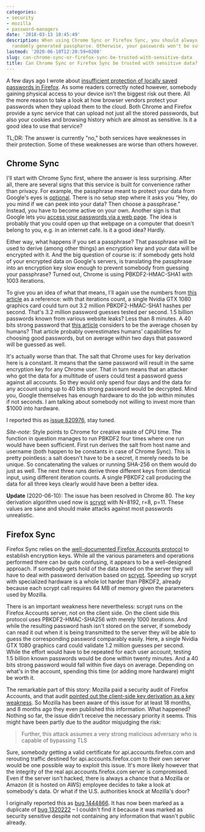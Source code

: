```yaml
---
categories:
- security
- mozilla
- password-managers
date: '2018-03-13 10:45:49'
description: When using Chrome Sync or Firefox Sync, you should always choose a long
  randomly generated passpharse. Otherwise, your passwords won't be sufficiently protected.
lastmod: '2020-06-10T12:20:59+0200'
slug: can-chrome-sync-or-firefox-sync-be-trusted-with-sensitive-data
title: Can Chrome Sync or Firefox Sync be trusted with sensitive data?
---
```


A few days ago I wrote about [insufficient protection of locally saved passwords in Firefox](/2018/03/10/master-password-in-firefox-or-thunderbird-do-not-bother). As some readers correctly noted however, somebody gaining physical access to your device isn't the biggest risk out there. All the more reason to take a look at how browser vendors protect your passwords when they upload them to the cloud. Both Chrome and Firefox provide a sync service that can upload not just all the stored passwords, but also your cookies and browsing history which are almost as sensitive. Is it a good idea to use that service?

TL;DR: The answer is currently "no," both services have weaknesses in their protection. Some of these weaknesses are worse than others however.

## Chrome Sync

I'll start with Chrome Sync first, where the answer is less surprising. After all, there are several signs that this service is built for convenience rather than privacy. For example, the passphrase meant to protect your data from Google's eyes is [optional](https://support.google.com/chrome/answer/165139#passphrase). There is no setup step where it asks you “Hey, do you mind if we can peek into your data? Then choose a passphrase.” Instead, you have to become active on your own. Another sign is that Google lets you [access your passwords via a web page](https://passwords.google.com/). The idea is probably that you could open up that webpage on a computer that doesn't belong to you, e.g. in an internet café. Is it a good idea? Hardly.

Either way, what happens if you set a passphrase? That passphrase will be used to derive (among other things) an encryption key and your data will be encrypted with it. And the big question of course is: if somebody gets hold of your encrypted data on Google's servers, is translating the passphrase into an encryption key slow enough to prevent somebody from guessing your passphrase? Turned out, Chrome is using PBKDF2-HMAC-SHA1 with 1003 iterations.

To give you an idea of what that means, I'll again use the numbers from [this article](https://blog.codinghorror.com/hacker-hack-thyself/) as a reference: with that iterations count, a single Nvidia GTX 1080 graphics card could turn out 3.2 million PBKDF2-HMAC-SHA1 hashes per second. That's 3.2 million password guesses tested per second. 1.5 billion passwords known from various website leaks? Less than 8 minutes. A 40 bits strong password that [this article](http://research.microsoft.com/pubs/74164/www2007.pdf) considers to be the average chosen by humans? That article probably overestimates humans’ capabilities for choosing good passwords, but on average within two days that password will be guessed as well.

It's actually worse than that. The salt that Chrome uses for key derivation here is a constant. It means that the same password will result in the same encryption key for any Chrome user. That in turn means that an attacker who got the data for a multitude of users could test a password guess against all accounts. So they would only spend four days and the data for any account using up to 40 bits strong password would be decrypted. Mind you, Google themselves has enough hardware to do the job within minutes if not seconds. I am talking about somebody not willing to invest more than $1000 into hardware.

I reported this as [issue 820976](https://bugs.chromium.org/p/chromium/issues/detail?id=820976), stay tuned.

_Site-note_: Style points to Chrome for creative waste of CPU time. The function in question manages to run PBKDF2 four times where one run would have been sufficient. First run derives the salt from host name and username (both happen to be constants in case of Chrome Sync). This is pretty pointless: a salt doesn't have to be a secret, it merely needs to be unique. So concatenating the values or running SHA-256 on them would do just as well. The next three runs derive three different keys from identical input, using different iteration counts. A single PBKDF2 call producing the data for all three keys clearly would have been a better idea.

**Update** (2020-06-10): The issue has been resolved in Chrome 80. The key derivation algorithm used now is [scrypt](https://en.wikipedia.org/wiki/Scrypt) with N=8192, r=8, p=11. These values are sane and should make attacks against most passwords unrealistic.

## Firefox Sync

Firefox Sync relies on the [well-documented Firefox Accounts protocol](https://github.com/mozilla/fxa-auth-server/wiki/onepw-protocol) to establish encryption keys. While all the various parameters and operations performed there can be quite confusing, it appears to be a well-designed approach. If somebody gets hold of the data stored on the server they will have to deal with password derivation based on [scrypt](https://en.wikipedia.org/wiki/Scrypt). Speeding up scrypt with specialized hardware is a whole lot harder than PBKDF2, already because each scrypt call requires 64 MB of memory given the parameters used by Mozilla.

There is an important weakness here nevertheless: scrypt runs on the Firefox Accounts server, not on the client side. On the client side this protocol uses PBKDF2-HMAC-SHA256 with merely 1000 iterations. And while the resulting password hash isn't stored on the server, if somebody can read it out when it is being transmitted to the server they will be able to guess the corresponding password comparably easily. Here, a single Nvidia GTX 1080 graphics card could validate 1.2 million guesses per second. While the effort would have to be repeated for each user account, testing 1.5 billion known passwords would be done within twenty minutes. And a 40 bits strong password would fall within five days on average. Depending on what's in the account, spending this time (or adding more hardware) might be worth it.

The remarkable part of this story: Mozilla paid a security audit of Firefox Accounts, and that audit [pointed out the client-side key derivation as a key weakness](https://blog.mozilla.org/security/2017/07/18/web-service-audits-firefox-accounts/). So Mozilla has been aware of this issue for at least 18 months, and 8 months ago they even published this information. What happened? Nothing so far, the issue didn't receive the necessary priority it seems. This might have been partly due to the auditor misjudging the risk:

> Further, this attack assumes a very strong malicious adversary who is capable of bypassing TLS

Sure, somebody getting a valid certificate for api.accounts.firefox.com and rerouting traffic destined for api.accounts.firefox.com to their own server would be one possible way to exploit this issue. It's more likely however that the integrity of the real api.accounts.firefox.com server is compromised. Even if the server isn't hacked, there is always a chance that a Mozilla or Amazon (it is hosted on AWS) employee decides to take a look at somebody's data. Or what if the U.S. authorities knock at Mozilla's door?

I originally reported this as [bug 1444866](https://bugzilla.mozilla.org/show_bug.cgi?id=1444866). It has now been marked as a duplicate of [bug 1320222](https://bugzilla.mozilla.org/show_bug.cgi?id=1320222) – I couldn't find it because it was marked as security sensitive despite not containing any information that wasn't public already.
